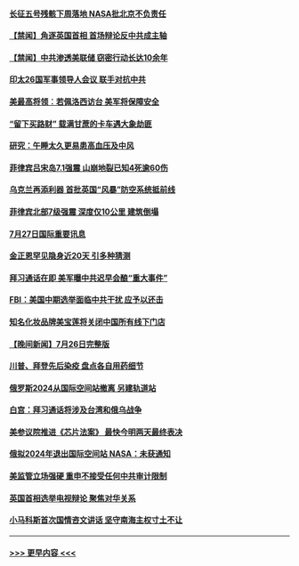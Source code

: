 #### [长征五号残骸下周落地 NASA批北京不负责任](../pages/prog202/a103488554.md?t=07280201) 
#### [【禁闻】角逐英国首相 首场辩论反中共成主轴](../pages/prog202/a103488572.md?t=07280201) 
#### [【禁闻】中共渗透美联储 窃密行动长达10余年](../pages/prog202/a103488568.md?t=07280201) 
#### [印太26国军事领导人会议 联手对抗中共](../pages/prog202/a103488539.md?t=07280201) 
#### [美最高将领︰若佩洛西访台 美军将保障安全](../pages/prog202/a103488528.md?t=07280201) 
#### [“留下买路财” 载满甘蔗的卡车遇大象劫匪](../pages/prog202/a103488432.md?t=07280201) 
#### [研究：午睡太久更易患高血压及中风](../pages/prog202/a103488420.md?t=07280201) 
#### [菲律宾吕宋岛7.1强震 山崩地裂已知4死逾60伤](../pages/prog202/a103488435.md?t=07280201) 
#### [乌克兰再添利器 首批英国“风暴”防空系统抵前线](../pages/prog202/a103488407.md?t=07280201) 
#### [菲律宾北部7级强震 深度仅10公里 建筑倒塌](../pages/prog202/a103488411.md?t=07280201) 
#### [7月27日国际重要讯息](../pages/prog202/a103488409.md?t=07280201) 
#### [金正恩罕见隐身近20天 引多种猜测](../pages/prog202/a103488400.md?t=07280201) 
#### [拜习通话在即 美军曝中共迟早会酿“重大事件”](../pages/prog202/a103488368.md?t=07280201) 
#### [FBI：美国中期选举面临中共干扰 应予以还击](../pages/prog202/a103488325.md?t=07280201) 
#### [知名化妆品牌美宝莲将关闭中国所有线下门店](../pages/prog202/a103488259.md?t=07280201) 
#### [【晚间新闻】7月26日完整版](../pages/prog202/a103488161.md?t=07280201) 
#### [川普、拜登先后染疫 盘点各自用药细节](../pages/prog202/a103488173.md?t=07280201) 
#### [俄罗斯2024从国际空间站撤离 另建轨道站](../pages/prog202/a103488057.md?t=07280201) 
#### [白宫：拜习通话将涉及台湾和俄乌战争](../pages/prog202/a103487983.md?t=07280201) 
#### [美参议院推进《芯片法案》 最快今明两天最终表决](../pages/prog202/a103487960.md?t=07280201) 
#### [俄拟2024年退出国际空间站 NASA：未获通知](../pages/prog202/a103487944.md?t=07280201) 
#### [美监管立场强硬 重申不接受任何中共审计限制](../pages/prog202/a103487712.md?t=07280201) 
#### [英国首相选举电视辩论 聚焦对华关系](../pages/prog202/a103487880.md?t=07280201) 
#### [小马科斯首次国情咨文讲话 坚守南海主权寸土不让](../pages/prog202/a103487878.md?t=07280201) 

----
#### [ >>> 更早内容 <<< ](../indexes/prog202-earlier.md)
